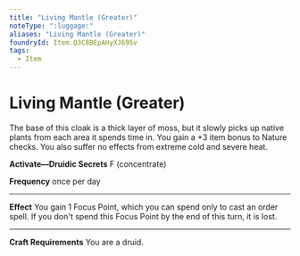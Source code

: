 ```yaml
---
title: "Living Mantle (Greater)"
noteType: ":luggage:"
aliases: "Living Mantle (Greater)"
foundryId: Item.Q3C8BEpAHyXJ695v
tags:
  - Item
---
```


# Living Mantle (Greater)

The base of this cloak is a thick layer of moss, but it slowly picks up native plants from each area it spends time in. You gain a +3 item bonus to Nature checks. You also suffer no effects from extreme cold and severe heat.

**Activate—Druidic Secrets** F (concentrate)

**Frequency** once per day

* * *

**Effect** You gain 1 Focus Point, which you can spend only to cast an order spell. If you don't spend this Focus Point by the end of this turn, it is lost.

* * *

**Craft Requirements** You are a druid.
